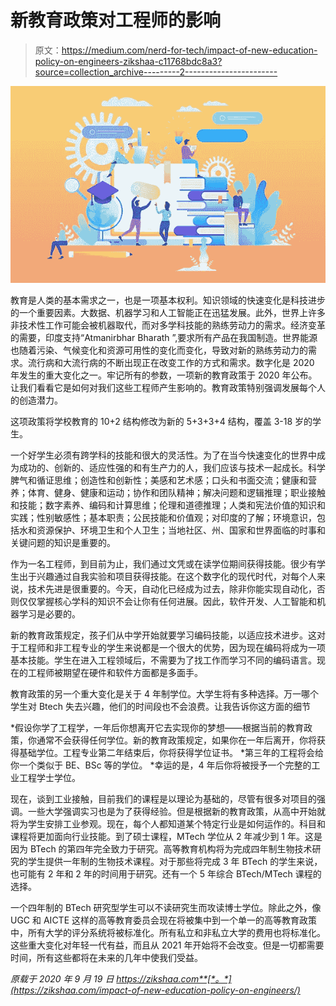 # 新教育政策对工程师的影响

> 原文：<https://medium.com/nerd-for-tech/impact-of-new-education-policy-on-engineers-zikshaa-c11768bdc8a3?source=collection_archive---------2----------------------->

![](img/0057c4097f625f859150b0c49ddff797.png)

教育是人类的基本需求之一，也是一项基本权利。知识领域的快速变化是科技进步的一个重要因素。大数据、机器学习和人工智能正在迅猛发展。此外，世界上许多非技术性工作可能会被机器取代，而对多学科技能的熟练劳动力的需求。经济变革的需要，印度支持“Atmanirbhar Bharath ”,要求所有产品在我国制造。世界能源也随着污染、气候变化和资源可用性的变化而变化，导致对新的熟练劳动力的需求。流行病和大流行病的不断出现正在改变工作的方式和需求。数字化是 2020 年发生的重大变化之一。牢记所有的参数，一项新的教育政策于 2020 年公布。让我们看看它是如何对我们这些工程师产生影响的。教育政策特别强调发展每个人的创造潜力。

这项政策将学校教育的 10+2 结构修改为新的 5+3+3+4 结构，覆盖 3-18 岁的学生。

一个好学生必须有跨学科的技能和很大的灵活性。为了在当今快速变化的世界中成为成功的、创新的、适应性强的和有生产力的人，我们应该与技术一起成长。科学脾气和循证思维；创造性和创新性；美感和艺术感；口头和书面交流；健康和营养；体育、健身、健康和运动；协作和团队精神；解决问题和逻辑推理；职业接触和技能；数字素养、编码和计算思维；伦理和道德推理；人类和宪法价值的知识和实践；性别敏感性；基本职责；公民技能和价值观；对印度的了解；环境意识，包括水和资源保护、环境卫生和个人卫生；当地社区、州、国家和世界面临的时事和关键问题的知识是重要的。

作为一名工程师，到目前为止，我们通过文凭或在读学位期间获得技能。很少有学生出于兴趣通过自我实验和项目获得技能。在这个数字化的现代时代，对每个人来说，技术先进是很重要的。今天，自动化已经成为过去，除非你能实现自动化，否则仅仅掌握核心学科的知识不会让你有任何进展。因此，软件开发、人工智能和机器学习是必要的。

新的教育政策规定，孩子们从中学开始就要学习编码技能，以适应技术进步。这对于工程师和非工程专业的学生来说都是一个很大的优势，因为现在编码将成为一项基本技能。学生在进入工程领域后，不需要为了找工作而学习不同的编码语言。现在的工程师被期望在硬件和软件方面都是多面手。

教育政策的另一个重大变化是关于 4 年制学位。大学生将有多种选择。万一哪个学生对 Btech 失去兴趣，他们的时间段也不会浪费。让我告诉你这方面的细节

*假设你学了工程学，一年后你想离开它去实现你的梦想——根据当前的教育政策，你通常不会获得任何学位。新的教育政策规定，如果你在一年后离开，你将获得基础学位。工程专业第二年结束后，你将获得学位证书。
*第三年的工程将会给你一个类似于 BE、BSc 等的学位。
*幸运的是，4 年后你将被授予一个完整的工业工程学士学位。

现在，谈到工业接触，目前我们的课程是以理论为基础的，尽管有很多对项目的强调。一些大学强调实习也是为了获得经验。但是根据新的教育政策，从高中开始就将为学生安排工业参观。现在，每个人都知道某个特定行业是如何运作的。科目和课程将更加面向行业技能。到了硕士课程，MTech 学位从 2 年减少到 1 年。这是因为 BTech 的第四年完全致力于研究。高等教育机构将为完成四年制生物技术研究的学生提供一年制的生物技术课程。对于那些将完成 3 年 BTech 的学生来说，也可能有 2 年和 2 年的时间用于研究。还有一个 5 年综合 BTech/MTech 课程的选择。

一个四年制的 BTech 研究型学生可以不读研究生而攻读博士学位。除此之外，像 UGC 和 AICTE 这样的高等教育委员会现在将被集中到一个单一的高等教育政策中，所有大学的评分系统将被标准化。所有私立和非私立大学的费用也将标准化。这些重大变化对年轻一代有益，而且从 2021 年开始将不会改变。但是一切都需要时间，所有这些都将在未来的几年中使我们受益。

*原载于 2020 年 9 月 19 日 https://zikshaa.com**[*。*](https://zikshaa.com/impact-of-new-education-policy-on-engineers/)*